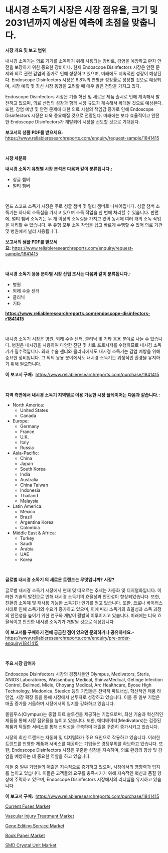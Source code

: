 <p><h1>내시경 소독기 시장은 시장 점유율, 크기 및 2031년까지 예상된 예측에 초점을 맞춥니다.</h1></p><p><strong>시장 개요 및 보고 범위</strong></p>
<p><p>내시경 소독기는 의료 기기를 소독하기 위해 사용되는 장비로, 감염을 예방하고 환자 안전을 보장하기 위한 중요한 장비이다. 현재 Endoscope Disinfectors 시장은 안전 문제와 의료 관련 감염의 증가로 인해 성장하고 있으며, 미래에도 지속적인 성장이 예상된다. Endoscope Disinfectors 시장은 6.8%의 연평균 성장률로 성장할 것으로 예상되며, 시장 예측 및 최신 시장 동향을 고려할 때 매우 밝은 전망을 가지고 있다.</p><p>Endoscope Disinfectors 시장은 기술 혁신 및 새로운 제품 출시로 인해 계속해서 발전하고 있으며, 의료 산업의 성장과 함께 시장 규모가 계속해서 확대될 것으로 예상된다. 또한, 감염 예방 및 안전 문제에 대한 의료 시설의 책임감 증가로 인해 Endoscope Disinfectors 시장은 더욱 중요해질 것으로 전망된다. 미래에는 보다 효율적이고 안전한 Endoscope Disinfectors가 개발되어 시장을 선도할 것으로 기대된다.</p></p>
<p><strong>보고서의 샘플 PDF를 받으세요:</strong> <a href="https://www.reliableresearchreports.com/enquiry/request-sample/1841415">https://www.reliableresearchreports.com/enquiry/request-sample/1841415</a></p>
<p>&nbsp;</p>
<p><strong>시장 세분화</strong></p>
<p><strong>내시경 소독기 유형별 시장 분석은 다음과 같이 분류됩니다.:</strong></p>
<p><ul><li>싱글 챔버</li><li>멀티 챔버</li></ul></p>
<p>&nbsp;</p>
<p><p>엔드 스코프 소독기 시장은 주로 싱글 챔버 및 멀티 챔버로 나뉘어집니다. 싱글 챔버 소독기는 하나의 소독실을 가지고 있으며 소독 작업을 한 번에 처리할 수 있습니다. 반면에, 멀티 챔버 소독기는 두 개 이상의 소독실을 가지고 있어 동시에 여러 개의 소독 작업을 처리할 수 있습니다. 두 유형 모두 소독 작업을 쉽고 빠르게 수행할 수 있어 의료 기관 및 병원에서 널리 사용됩니다.</p></p>
<p><strong>보고서의 샘플 PDF를 받으세요:</strong>&nbsp;<a href="https://www.reliableresearchreports.com/enquiry/request-sample/1841415">https://www.reliableresearchreports.com/enquiry/request-sample/1841415</a></p>
<p>&nbsp;</p>
<p><strong> 내시경 소독기 응용 분야별 시장 산업 조사는 다음과 같이 분류됩니다.:</strong></p>
<p><ul><li>병원</li><li>외래 수술 센터</li><li>클리닉</li><li>기타</li></ul></p>
<p><strong><a href="https://www.reliableresearchreports.com/endoscope-disinfectors-r1841415">https://www.reliableresearchreports.com/endoscope-disinfectors-r1841415</a></strong></p>
<p>&nbsp;</p>
<p><p>내시경 소독기 시장은 병원, 외래 수술 센터, 클리닉 및 기타 응용 분야로 나눌 수 있습니다. 병원은 내시경을 사용하여 다양한 진단 및 치료 프로시저를 수행하므로 내시경 소독기가 필수적입니다. 외래 수술 센터와 클리닉에서도 내시경 소독기는 감염 예방을 위해 중요한 장비입니다. 그 외의 응용 분야에서도 내시경 소독기는 위생적인 환경을 유지하기 위해 필요합니다.</p></p>
<p><strong>이 보고서 구매:</strong>&nbsp; <a href="https://www.reliableresearchreports.com/purchase/1841415">https://www.reliableresearchreports.com/purchase/1841415</a></p>
<p>&nbsp;</p>
<p><strong>지역 측면에서 내시경 소독기 지역별로 이용 가능한 시장 플레이어는 다음과 같습니다.:</strong></p>
<p><ul>
    <li>
        North America:
        <ul>
            <li>United States</li>
            <li>Canada</li>
        </ul>
    </li>
    <li>
        Europe:
        <ul>
            <li>Germany</li>
            <li>France</li>
            <li>U.K.</li>
            <li>Italy</li>
            <li>Russia</li>
        </ul>
    </li>
    <li>
        Asia-Pacific:
        <ul>
            <li>China</li>
            <li>Japan</li>
            <li>South Korea</li>
            <li>India</li>
            <li>Australia</li>
            <li>China Taiwan</li>
            <li>Indonesia</li>
            <li>Thailand</li>
            <li>Malaysia</li>
        </ul>
    </li>
    <li>
        Latin America:
        <ul>
            <li>Mexico</li>
            <li>Brazil</li>
            <li>Argentina Korea</li>
            <li>Colombia</li>
        </ul>
    </li>
    <li>
        Middle East & Africa:
        <ul>
            <li>Turkey</li>
            <li>Saudi</li>
            <li>Arabia</li>
            <li>UAE</li>
            <li>Korea</li>
        </ul>
    </li>
    </ul></p>
<p>&nbsp;</p>
<p><strong>글로벌 내시경 소독기 의 새로운 트렌드는 무엇입니까? 시장?</strong></p>
<p><p>글로벌 내시경 소독기 시장에서 현재 및 떠오르는 추세는 자동화 및 디지털화입니다. 이러한 기술의 발전으로 인해 내시경 소독기의 효율성과 안전성이 향상되었습니다. 또한, 친환경 소독제 및 재사용 가능한 소독기가 인기를 얻고 있습니다. 또한, 코로나 바이러스 사태로 인해 소독기의 수요가 증가하고 있으며, 이에 따라 소독기의 효율성과 소독 과정의 안전성을 높이기 위한 연구와 개발이 활발히 이루어지고 있습니다. 미래에는 더욱 효율적이고 안전한 내시경 소독기가 개발될 것으로 예상됩니다.</p></p>
<p><strong>이 보고서를 구매하기 전에 궁금한 점이 있으면 문의하거나 공유하세요.</strong>- <a href="https://www.reliableresearchreports.com/enquiry/pre-order-enquiry/1841415">https://www.reliableresearchreports.com/enquiry/pre-order-enquiry/1841415</a></p>
<p>&nbsp;</p>
<p><strong>주요 시장 참여자</strong></p>
<p><p>Endoscope Disinfectors 시장의 경쟁사들인 Olympus, Medivators, Steris, ANIOS Laboratoires, Wassenburg Medical, ShinvaMedical, Getinge Infection Control, Belimed, Miele, Choyang Medical, Arc Healthcare, Byose High Technology, Medonica, Steelco 등의 기업들은 전략적 파트너십, 혁신적인 제품 라인업, 시장 확장 등을 통해 시장에서 선두자로 성장하고 있습니다. 이들 중 일부 기업은 매출 증가를 거듭하며 시장에서의 입지를 강화하고 있습니다.</p><p>올림푸스(Olympus)는 종합 의료 솔루션을 제공하는 기업으로써, 최신 기술과 혁신적인 제품을 통해 시장 점유율을 높이고 있습니다. 또한, 메디베이터(Medivators)는 검증된 제품과 탁월한 서비스를 통해 신뢰성을 구축하며 매출을 꾸준히 증가시키고 있습니다.</p><p>시장의 최신 트렌드는 자동화 및 디지털화가 주요 요인으로 작용하고 있습니다. 이러한 트렌드를 반영한 제품과 서비스를 제공하는 기업들은 경쟁우위를 확보하고 있습니다. 또한, Endoscope Disinfectors 시장은 꾸준한 성장을 지속하며, 의료 환경의 향상 및 감염을 예방하는 데 중요한 역할을 하고 있습니다.</p><p>이들 중 일부 기업들의 매출은 지속적으로 증가하고 있으며, 시장에서의 영향력과 입지를 높이고 있습니다. 이들은 고객들의 요구를 충족시키기 위해 지속적인 혁신과 품질 향상에 주력하고 있으며, Endoscope Disinfectors 시장에서의 리더십을 유지하고 있습니다.</p></p>
<p><strong>이 보고서 구매:</strong>&nbsp;&nbsp;<a href="https://www.reliableresearchreports.com/purchase/1841415">https://www.reliableresearchreports.com/purchase/1841415</a></p>
<p><p><a href="https://woozy-pyroraptor-a1f.notion.site/Current-Fuses-Market-Trends-and-Market-Analysis-forecasted-for-period-2024-2031-ef6d92b50851420198dc397d9aa6c890">Current Fuses Market</a></p><p><a href="https://github.com/mabutironaldo/Market-Research-Report-List-4/blob/main/vascular-injury-treatment-market.md">Vascular Injury Treatment Market</a></p><p><a href="https://github.com/Paul14Anderson63/Market-Research-Report-List-3/blob/main/gene-editing-service-market.md">Gene Editing Service Market</a></p><p><a href="https://www.linkedin.com/pulse/book-paper-market-dynamics-2024-2031-also-its-trends-projections-ob73e?trackingId=OezbpHwcRR5u%2B5VxgsBt0g%3D%3D">Book Paper Market</a></p><p><a href="https://rainy-horn-d69.notion.site/SMD-Crystal-Unit-Market-Insight-Market-Trends-Growth-Forecasted-from-2024-TO-2031-91f8f2c347ea44bf8330b59961d3b363">SMD Crystal Unit Market</a></p></p>